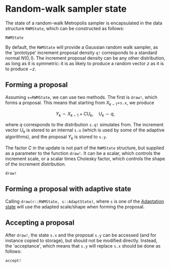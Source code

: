 
# Random-walk sampler state

The state of a random-walk Metropolis sampler is encapsulated in the data structure `RWMState`, which can be constructed as follows:

```@docs
RWMState
```

By default, the `RWMState` will provide a Gaussian random walk sampler, as the 'prototype' increment proposal density `q!` corresponds to a standard normal $N(0,I)$. The increment proposal density can be any other distribution, as long as it is symmetric: it is as likely to produce a random vector $z$ as it is to produce $-z$.

## Forming a proposal

Assuming `s=RWMState`, we can use two methods. The first is `draw!`, which forms a proposal. This means that starting from $X_{k-1}=$`s.x`, we produce
```math
Y_k \sim X_{k-1} + C U_k, \quad U_k \sim q,
```
where $q$ corresponds to the distribution `s.q!` simulates from. The increment vector $U_k$ is stored to an internal `s.u` (which is used by some of the adaptive algorithms), and the proposal $Y_k$ is stored to `s.y`.

The factor $C$ in the update is not part of the `RWMState` structure, but supplied as a parameter to the function `draw!`. It can be a scalar, which controls the increment scale, or a scalar times Cholesky factor, which controls the shape of the increment distribution.

```@docs
draw!
```

## Forming a proposal with adaptive state

Calling `draw(r::RWMState, s::AdaptState)`, where `s` is one of the [Adaptation state](@ref) will use the adapted scale/shape when forming the proposal.

## Accepting a proposal

After `draw!`, the state `s.x` and the proposal `s.y` can be accessed (and for instance copied to storage), but should not be modified directly. Instead, the 'acceptance', which means that `s.y` will replace `s.x` should be done as follows:

```@docs
accept!
```
